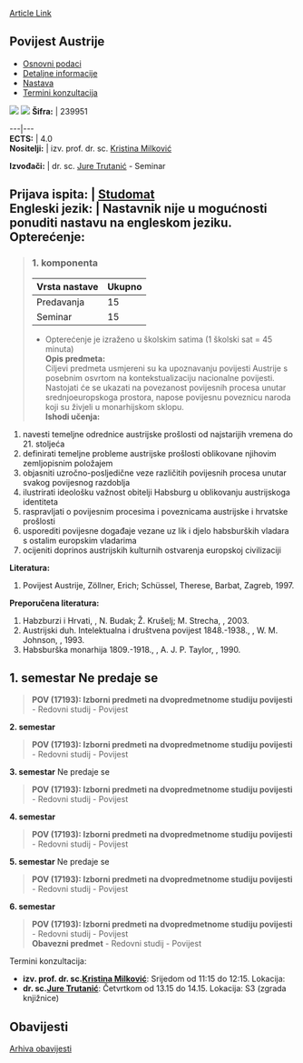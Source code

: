 [Article Link](https://www.fhs.hr/predmet/povaus_a)

## Povijest Austrije
  * [Osnovni podaci](https://www.fhs.hr/predmet/povaus_a#v1id-523806_720316_1_0 "Osnovni podaci")
  * [Detaljne informacije](https://www.fhs.hr/predmet/povaus_a#v1id-523806_720316_1_1 "Detaljne informacije")
  * [Nastava](https://www.fhs.hr/predmet/povaus_a#v1id-523806_720316_1_2 "Nastava")
  * [Termini konzultacija](https://www.fhs.hr/predmet/povaus_a#v1id-523806_720316_1_3 "Termini konzultacija")


[![](https://www.fhs.hr/img/flags/gif/hr.gif)](https://www.fhs.hr/predmet/povaus_a) [![](https://www.fhs.hr/img/flags/gif/gb.gif)](https://www.fhs.hr/en/course/hoa_b)
**Šifra:** |  239951  
  
---|---  
**ECTS:** |  4.0   
**Nositelji:** |  izv. prof. dr. sc. [Kristina Milković](https://www.fhs.hr/djelatnik/kristina.milkovic)   
  
**Izvođači:** |  dr. sc. [Jure Trutanić](https://www.fhs.hr/djelatnik/jure.trutanic) - Seminar  
  
**Prijava ispita:** |  [Studomat](http://www.isvu.hr/studomat)  
**Engleski jezik:** |  Nastavnik nije u mogućnosti ponuditi nastavu na engleskom jeziku.   
**Opterećenje:**  
---  
> ### 1. komponenta
> | Vrsta nastave | Ukupno  
> ---|---  
> Predavanja | 15  
> Seminar | 15  
> * Opterećenje je izraženo u školskim satima (1 školski sat = 45 minuta)   
**Opis predmeta:**  
> Ciljevi predmeta usmjereni su ka upoznavanju povijesti Austrije s posebnim osvrtom na kontekstualizaciju nacionalne povijesti. Nastojati će se ukazati na povezanost povijesnih procesa unutar srednjoeuropskoga prostora, napose povijesnu poveznicu naroda koji su živjeli u monarhijskom sklopu.  
**Ishodi učenja:**  
  1. navesti temeljne odrednice austrijske prošlosti od najstarijih vremena do 21. stoljeća
  2. definirati temeljne probleme austrijske prošlosti oblikovane njihovim zemljopisnim položajem
  3. objasniti uzročno-posljedične veze različitih povijesnih procesa unutar svakog povijesnog razdoblja
  4. ilustrirati ideološku važnost obitelji Habsburg u oblikovanju austrijskoga identiteta
  5. raspravljati o povijesnim procesima i poveznicama austrijske i hrvatske prošlosti
  6. usporediti povijesne događaje vezane uz lik i djelo habsburških vladara s ostalim europskim vladarima
  7. ocijeniti doprinos austrijskih kulturnih ostvarenja europskoj civilizaciji

  
**Literatura:**  
  1. Povijest Austrije, Zöllner, Erich; Schüssel, Therese, Barbat, Zagreb, 1997. 

  
**Preporučena literatura:**  
  1. Habzburzi i Hrvati, , N. Budak; Ž. Krušelj; M. Strecha, , 2003.
  2. Austrijski duh. Intelektualna i društvena povijest 1848.-1938., , W. M. Johnson, , 1993.
  3. Habsburška monarhija 1809.-1918., , A. J. P. Taylor, , 1990.

  
**1. semestar** Ne predaje se  
---  
> **POV (17193): Izborni predmeti na dvopredmetnome studiju povijesti** - Redovni studij - Povijest  
>   
  
**2. semestar**  
> **POV (17193): Izborni predmeti na dvopredmetnome studiju povijesti** - Redovni studij - Povijest  
>   
  
**3. semestar** Ne predaje se  
> **POV (17193): Izborni predmeti na dvopredmetnome studiju povijesti** - Redovni studij - Povijest  
>   
  
**4. semestar**  
> **POV (17193): Izborni predmeti na dvopredmetnome studiju povijesti** - Redovni studij - Povijest  
>   
  
**5. semestar** Ne predaje se  
> **POV (17193): Izborni predmeti na dvopredmetnome studiju povijesti** - Redovni studij - Povijest  
>   
  
**6. semestar**  
> **POV (17193): Izborni predmeti na dvopredmetnome studiju povijesti** - Redovni studij - Povijest  
>  **Obavezni predmet** - Redovni studij - Povijest  
>   
Termini konzultacija: 
  * **izv. prof. dr. sc.[Kristina Milković](https://www.fhs.hr/djelatnik/kristina.milkovic)**: 
Srijedom od 11:15 do 12:15.
Lokacija: 
  * **dr. sc.[Jure Trutanić](https://www.fhs.hr/djelatnik/jure.trutanic)**: 
Četvrtkom od 13.15 do 14.15.
Lokacija: S3 (zgrada knjižnice) 


## Obavijesti
[Arhiva obavijesti](https://www.fhs.hr/predmet/povaus_a?@=21izn#news_122228 "Arhiva obavijesti")
